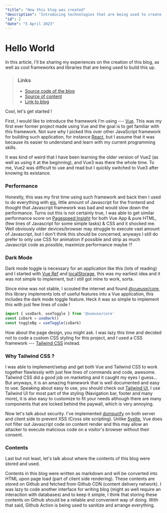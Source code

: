 ```yaml
---
"title": "How this blog was created"
"description": "Introducing technologies that are being used to create this blog & difficulties I faced during the process."
"id": 2
"date": "5 April 2023"
---
```

# Hello World

In this article, I'll be sharing my experiences on the creation of this blog, as well as cool frameworks and libraries that are being used to build this up.

> ### Links
> - [Source code of the blog](https://github.com/leecheeyong/blog)
> - [Source of content](https://github.com/frontendkey/frontendkey.github.io)
> - [Link to blog](https://blog.joelee.works)

Cool, let's get started ! 

First, I would like to introduce the framework I'm using --- [Vue](https://vuejs.org).
This was my first ever former project made using Vue and the goal is to get familiar with this framework.
Not sure why I picked this over other JavaScript framework for building such application, for instance [React](https://react.dev), but I assume that it was because its easier to understand and learn with my current programming skills.

It was kind of weird that I have been learning the older version of Vue2 (as well as using it at the beginning), and Vue3 was there the whole time. To me, Vue2 was difficult to use and read but I quickly switched to Vue3 after knowing its existance. 

### Performance 

Honestly, this was my first time using such framework and back then I used to do everything with [ejs](https://npmjs.com/ejs), little amount of Javascript for the frontend and thought that Javascript framework was bad and would slow down the performance. Turns out this is not certainly true, I was able to get similar performance score on [Pagespeed Insight](https://pagespeed.web.dev) for both Vue App & pure HTML, (few lines of Javascript for some simple tasks) & CSS and it shocked me. Well obviously older devices/browser may struggle to execute vast amount of Javascript, but I don't think this should be concerned, anyways I still do prefer to only use CSS for animation if possible and strip as much Javascript code as possible, maximize performance maybe !?

### Dark Mode 

Dark mode toggle is necessary for an application like this (lots of reading) and I started with [Vue Ref](https://vuejs.org/api/reactivity-core.html) and [localStorage](https://developer.mozilla.org/en-US/docs/Web/API/Window/localStorage), this was my earliest idea and it was not simple to implement, but I still got mine to work, sorta. 

Since mine was not stable, I scouted the internet and found [@vueuse/core](https://npmjs.com/@vueuse/core), this library implements lots of useful features into a Vue application, this includes the dark mode toggle feature. Heck it was so simple to implement this with just few lines of code !
```js
import { useDark, useToggle } from '@vueuse/core'
const isDark = useDark()
const toggleBg = useToggle(isDark)
```

How about the page design, you might ask. I was lazy this time and decided not to code a custom CSS styling for this project, and I used a CSS framework --- [Tailwind CSS](https://tailwindcss.com) instead.

### Why Tailwind CSS ?

I was able to implement/setup and get both Vue and Tailwind CSS to work together flawlessly with just few lines of commands and code, awesome.
Tailwind CSS did a good job on marketing and it caught my eyes I guess... But anyways, it is an amazing framework that is well documented and easy to use. Speaking about easy to use, you should check out [Tailwind UI](https://tailwindui.com), I use Tailwind UI for most part of the styling (Navigation bar, footer and many more), it is also easy to customize to fit your needs although there are many components that are locked behind the paywall, which is very annoying.

Now let's talk about security. I've implemented [dompurify](https://npmjs.com/dompurify) on both server and client side to prevent XSS (Cross site scripting). Unlike [Svelte](https://svelte.dev), Vue does not filter out Javascript code on content render and this may allow an attacker to execute malicious code on a visitor's browser without their consent.

### Contents

Last but not least, let's talk about where the contents of this blog were stored and used. 

Contents in this blog were written as markdown and will be converted into HTML upon page load (part of client side rendering). These contents are stored on Github and fetched from Github CDN (content delivery network). I was lazy to code another interface for writing blog (might as well require an interaction with databases) and to keep it simple, I think that storing these contents on Github should be a reliable and convenient way of doing. With that said, Github Action is being used to sanitize and arrange everything. 

